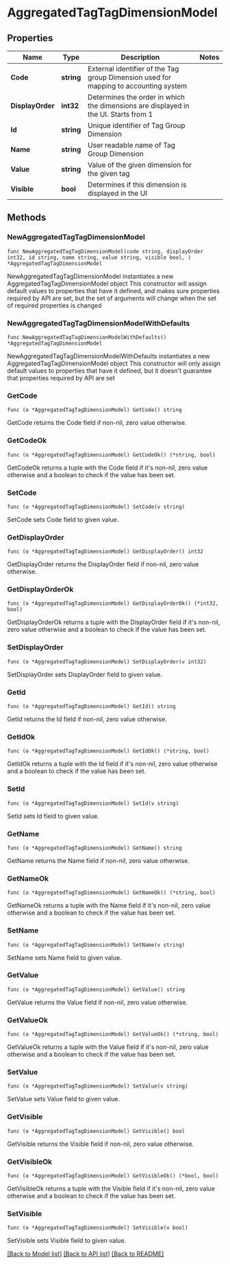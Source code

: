 # AggregatedTagTagDimensionModel

## Properties

Name | Type | Description | Notes
------------ | ------------- | ------------- | -------------
**Code** | **string** | External identifier of the Tag group Dimension used for mapping to accounting system | 
**DisplayOrder** | **int32** | Determines the order in which the dimensions are displayed in the UI. Starts from 1 | 
**Id** | **string** | Unique identifier of Tag Group Dimension | 
**Name** | **string** | User readable name of Tag Group Dimension | 
**Value** | **string** | Value of the given dimension for the given tag | 
**Visible** | **bool** | Determines if this dimension is displayed in the UI | 

## Methods

### NewAggregatedTagTagDimensionModel

`func NewAggregatedTagTagDimensionModel(code string, displayOrder int32, id string, name string, value string, visible bool, ) *AggregatedTagTagDimensionModel`

NewAggregatedTagTagDimensionModel instantiates a new AggregatedTagTagDimensionModel object
This constructor will assign default values to properties that have it defined,
and makes sure properties required by API are set, but the set of arguments
will change when the set of required properties is changed

### NewAggregatedTagTagDimensionModelWithDefaults

`func NewAggregatedTagTagDimensionModelWithDefaults() *AggregatedTagTagDimensionModel`

NewAggregatedTagTagDimensionModelWithDefaults instantiates a new AggregatedTagTagDimensionModel object
This constructor will only assign default values to properties that have it defined,
but it doesn't guarantee that properties required by API are set

### GetCode

`func (o *AggregatedTagTagDimensionModel) GetCode() string`

GetCode returns the Code field if non-nil, zero value otherwise.

### GetCodeOk

`func (o *AggregatedTagTagDimensionModel) GetCodeOk() (*string, bool)`

GetCodeOk returns a tuple with the Code field if it's non-nil, zero value otherwise
and a boolean to check if the value has been set.

### SetCode

`func (o *AggregatedTagTagDimensionModel) SetCode(v string)`

SetCode sets Code field to given value.


### GetDisplayOrder

`func (o *AggregatedTagTagDimensionModel) GetDisplayOrder() int32`

GetDisplayOrder returns the DisplayOrder field if non-nil, zero value otherwise.

### GetDisplayOrderOk

`func (o *AggregatedTagTagDimensionModel) GetDisplayOrderOk() (*int32, bool)`

GetDisplayOrderOk returns a tuple with the DisplayOrder field if it's non-nil, zero value otherwise
and a boolean to check if the value has been set.

### SetDisplayOrder

`func (o *AggregatedTagTagDimensionModel) SetDisplayOrder(v int32)`

SetDisplayOrder sets DisplayOrder field to given value.


### GetId

`func (o *AggregatedTagTagDimensionModel) GetId() string`

GetId returns the Id field if non-nil, zero value otherwise.

### GetIdOk

`func (o *AggregatedTagTagDimensionModel) GetIdOk() (*string, bool)`

GetIdOk returns a tuple with the Id field if it's non-nil, zero value otherwise
and a boolean to check if the value has been set.

### SetId

`func (o *AggregatedTagTagDimensionModel) SetId(v string)`

SetId sets Id field to given value.


### GetName

`func (o *AggregatedTagTagDimensionModel) GetName() string`

GetName returns the Name field if non-nil, zero value otherwise.

### GetNameOk

`func (o *AggregatedTagTagDimensionModel) GetNameOk() (*string, bool)`

GetNameOk returns a tuple with the Name field if it's non-nil, zero value otherwise
and a boolean to check if the value has been set.

### SetName

`func (o *AggregatedTagTagDimensionModel) SetName(v string)`

SetName sets Name field to given value.


### GetValue

`func (o *AggregatedTagTagDimensionModel) GetValue() string`

GetValue returns the Value field if non-nil, zero value otherwise.

### GetValueOk

`func (o *AggregatedTagTagDimensionModel) GetValueOk() (*string, bool)`

GetValueOk returns a tuple with the Value field if it's non-nil, zero value otherwise
and a boolean to check if the value has been set.

### SetValue

`func (o *AggregatedTagTagDimensionModel) SetValue(v string)`

SetValue sets Value field to given value.


### GetVisible

`func (o *AggregatedTagTagDimensionModel) GetVisible() bool`

GetVisible returns the Visible field if non-nil, zero value otherwise.

### GetVisibleOk

`func (o *AggregatedTagTagDimensionModel) GetVisibleOk() (*bool, bool)`

GetVisibleOk returns a tuple with the Visible field if it's non-nil, zero value otherwise
and a boolean to check if the value has been set.

### SetVisible

`func (o *AggregatedTagTagDimensionModel) SetVisible(v bool)`

SetVisible sets Visible field to given value.



[[Back to Model list]](../README.md#documentation-for-models) [[Back to API list]](../README.md#documentation-for-api-endpoints) [[Back to README]](../README.md)


